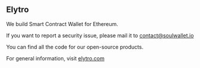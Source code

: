 
## Elytro

We build Smart Contract Wallet for Ethereum.

If you want to report a security issue, please mail it to contact@soulwallet.io

You can find all the code for our open-source products.

For general information, visit [elytro.com](https://elytro.com)

